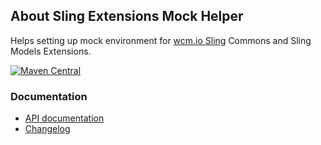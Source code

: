 ## About Sling Extensions Mock Helper

Helps setting up mock environment for [wcm.io Sling][wcmio-sling] Commons and Sling Models Extensions.

[![Maven Central](https://maven-badges.herokuapp.com/maven-central/io.wcm/io.wcm.testing.wcm-io-mock.sling/badge.svg)](https://maven-badges.herokuapp.com/maven-central/io.wcm/io.wcm.testing.wcm-io-mock.sling)


### Documentation

* [API documentation](apidocs/)
* [Changelog](changes-report.html)


[wcmio-sling]: http://wcm.io/sling/
